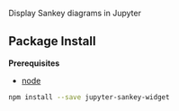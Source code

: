 Display Sankey diagrams in Jupyter

Package Install
---------------

**Prerequisites**
- [node](http://nodejs.org/)

```bash
npm install --save jupyter-sankey-widget
```
